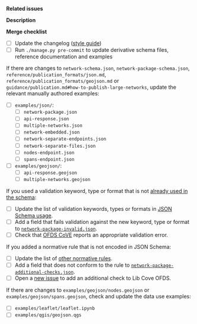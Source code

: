 **Related issues**

<!-- Add links to related issues here. If you want an issue to be automatically closed when the PR is merged, use keywords (https://docs.github.com/en/issues/tracking-your-work-with-issues/linking-a-pull-request-to-an-issue#linking-a-pull-request-to-an-issue-using-a-keyword) -->

**Description**

<!-- If the changes in the PR are not sufficiently explained by the related issues and commit messages, add a description here -->

**Merge checklist**

<!-- Complete the checklist before requesting a review. -->

- [ ] Update the changelog ([style guide](https://ofds-standard-development-handbook.readthedocs.io/en/latest/style/changelog_style_guide.html))
- [ ] Run `./manage.py pre-commit` to update derivative schema files, reference documentation and examples

If there are changes to `network-schema.json`, `network-package-schema.json`, `reference/publication_formats/json.md`, `reference/publication_formats/geojson.md` or `guidance/publication.md#how-to-publish-large-networks`, update the relevant manually authored examples:

- [ ] `examples/json/`:
  - [ ] `network-package.json`
  - [ ] `api-response.json`
  - [ ] `multiple-networks.json`
  - [ ] `network-embedded.json`
  - [ ] `network-separate-endpoints.json`
  - [ ] `network-separate-files.json`
  - [ ] `nodes-endpoint.json`
  - [ ] `spans-endpoint.json`
- [ ] `examples/geojson/`:
  - [ ] `api-response.geojson`
  - [ ] `multiple-networks.geojson`

If you used a validation keyword, type or format that is not [already used in the schema](https://ofds-standard-development-handbook.readthedocs.io/en/latest/standard/schema.html#json-schema-usage):

- [ ] Update the list of validation keywords, types or formats in [JSON Schema usage](https://ofds-standard-development-handbook.readthedocs.io/en/latest/standard/schema.html#json-schema-usage).
- [ ] Add a field that fails validation against the new keyword, type or format to [`network-package-invalid.json`](https://github.com/Open-Telecoms-Data/open-fibre-data-standard/blob/0.1-dev/examples/json/network-package-invalid.json).
- [ ] Check that [OFDS CoVE](https://ofds.cove.opendataservices.coop/) reports an appropriate validation error.

If you added a normative rule that is not encoded in JSON Schema:

- [ ] Update the list of [other normative rules](https://ofds-standard-development-handbook.readthedocs.io/en/latest/standard/schema.html#other-normative-rules).
- [ ] Add a field that does not conform to the rule to [`network-package-additional-checks.json`](https://github.com/Open-Telecoms-Data/open-fibre-data-standard/blob/0.1-dev/examples/json/network-package-additional-checks.json).
- [ ] Open a [new issue](https://github.com/Open-Telecoms-Data/lib-cove-ofds/issues/new/choose) to add an additional check to Lib Cove OFDS.

If there are changes to `examples/geojson/nodes.geojson` or `examples/geojson/spans.geojson`, check and update the data use examples:

- [ ] `examples/leaflet/leaflet.ipynb`
- [ ] `examples/qgis/geojson.qgs`
